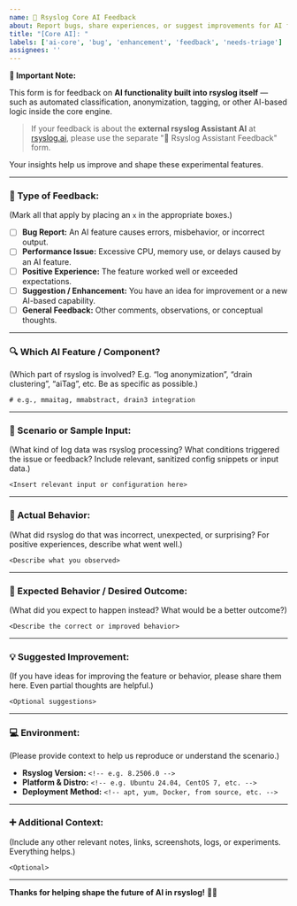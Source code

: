 ```yaml
---
name: 🧠 Rsyslog Core AI Feedback
about: Report bugs, share experiences, or suggest improvements for AI features built directly into rsyslog.
title: "[Core AI]: "
labels: ['ai-core', 'bug', 'enhancement', 'feedback', 'needs-triage']
assignees: ''
---
```


**📣 Important Note:**

This form is for feedback on **AI functionality built into rsyslog itself** — such as automated classification, anonymization, tagging, or other AI-based logic inside the core engine.

> If your feedback is about the **external rsyslog Assistant AI** at [rsyslog.ai](https://rsyslog.ai), please use the separate "🤖 Rsyslog Assistant Feedback" form.

Your insights help us improve and shape these experimental features.

---

### 📝 Type of Feedback:
(Mark all that apply by placing an `x` in the appropriate boxes.)

- [ ] **Bug Report:** An AI feature causes errors, misbehavior, or incorrect output.
- [ ] **Performance Issue:** Excessive CPU, memory use, or delays caused by an AI feature.
- [ ] **Positive Experience:** The feature worked well or exceeded expectations.
- [ ] **Suggestion / Enhancement:** You have an idea for improvement or a new AI-based capability.
- [ ] **General Feedback:** Other comments, observations, or conceptual thoughts.

---

### 🔍 Which AI Feature / Component?
(Which part of rsyslog is involved? E.g. “log anonymization”, “drain clustering”, “aiTag”, etc. Be as specific as possible.)

```
# e.g., mmaitag, mmabstract, drain3 integration
```

---

### 💬 Scenario or Sample Input:
(What kind of log data was rsyslog processing? What conditions triggered the issue or feedback? Include relevant, sanitized config snippets or input data.)

```text
<Insert relevant input or configuration here>
```

---

### 🤖 Actual Behavior:
(What did rsyslog do that was incorrect, unexpected, or surprising? For positive experiences, describe what went well.)

```text
<Describe what you observed>
```

---

### 🎯 Expected Behavior / Desired Outcome:
(What did you expect to happen instead? What would be a better outcome?)

```text
<Describe the correct or improved behavior>
```

---

### 💡 Suggested Improvement:
(If you have ideas for improving the feature or behavior, please share them here. Even partial thoughts are helpful.)

```text
<Optional suggestions>
```

---

### 💻 Environment:
(Please provide context to help us reproduce or understand the scenario.)

* **Rsyslog Version:** `<!-- e.g. 8.2506.0 -->`
* **Platform & Distro:** `<!-- e.g. Ubuntu 24.04, CentOS 7, etc. -->`
* **Deployment Method:** `<!-- apt, yum, Docker, from source, etc. -->`

---

### ➕ Additional Context:
(Include any other relevant notes, links, screenshots, logs, or experiments. Everything helps.)

```text
<Optional>
```

---

**Thanks for helping shape the future of AI in rsyslog!** 🧠🚀

